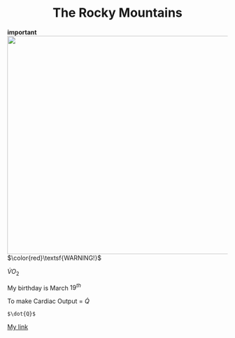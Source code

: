 <!DOCTYPE html>
<html>
<h1 align="center">The Rocky Mountains</h1>

__important__
<img src="https://upload.wikimedia.org/wikipedia/commons/thumb/c/c5/Moraine_Lake_17092005.jpg/1200px-Moraine_Lake_17092005.jpg" align="right" width="600" height="500">

$\color{red}\textsf{WARNING!}$

$\dot{V}O_2$

My birthday is March 
$19^{th}$

To make 
Cardiac Output = 
$\dot{Q}$

`$\dot{Q}$`


[My link](https://github.com/ztorr/KNES381/blob/main/markdown.md)
</html>

